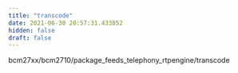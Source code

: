 ```yaml
---
title: "transcode"
date: 2021-06-30 20:57:31.433852
hidden: false
draft: false
---
```


bcm27xx/bcm2710/package_feeds_telephony_rtpengine/transcode

